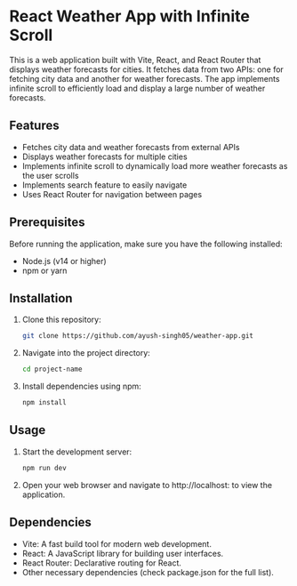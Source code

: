 # React Weather App with Infinite Scroll

This is a web application built with Vite, React, and React Router that displays weather forecasts for cities. It fetches data from two APIs: one for fetching city data and another for weather forecasts. The app implements infinite scroll to efficiently load and display a large number of weather forecasts.

## Features

- Fetches city data and weather forecasts from external APIs
- Displays weather forecasts for multiple cities
- Implements infinite scroll to dynamically load more weather forecasts as the user scrolls
- Implements search feature to easily navigate
- Uses React Router for navigation between pages

## Prerequisites

Before running the application, make sure you have the following installed:

- Node.js (v14 or higher)
- npm or yarn

## Installation

1. Clone this repository:

   ```bash
   git clone https://github.com/ayush-singh05/weather-app.git
2. Navigate into the project directory:

   ```bash
   cd project-name

3. Install dependencies using npm:

   ```bash
   npm install

## Usage

1. Start the development server:

   ```bash
   npm run dev
2. Open your web browser and navigate to http://localhost: to view the application.

   
## Dependencies

- Vite: A fast build tool for modern web development.
- React: A JavaScript library for building user interfaces.
- React Router: Declarative routing for React.
- Other necessary dependencies (check package.json for the full list).
  

